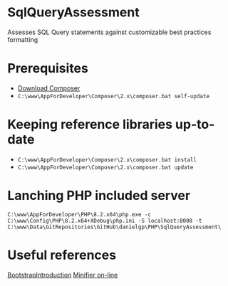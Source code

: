 # SqlQueryAssessment
Assesses SQL Query statements against customizable best practices formatting

# Prerequisites
* [Download Composer](https://getcomposer.org/download/)
* `C:\www\AppForDeveloper\Composer\2.x\composer.bat self-update`

# Keeping reference libraries up-to-date
* `C:\www\AppForDeveloper\Composer\2.x\composer.bat install`
* `C:\www\AppForDeveloper\Composer\2.x\composer.bat update`

# Lanching PHP included server
`C:\www\AppForDeveloper\PHP\8.2.x64\php.exe -c C:\www\Config\PHP\8.2.x64+XDebug\php.ini -S localhost:8008 -t C:\www\Data\GitRepositories\GitHub\danielgp\PHP\SqlQueryAssessment\`

# Useful references
[BootstrapIntroduction](https://getbootstrap.com/docs/5.2/getting-started/introduction/)
[Minifier on-line](https://www.minifier.org/)
